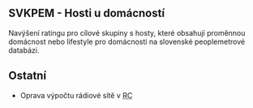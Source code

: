 ﻿---
categories: [fenix]
layout: fenix
---
## SVKPEM - Hosti u domácností
Navýšení ratingu pro cílové skupiny s hosty, které obsahují proměnnou domácnost nebo lifestyle pro domácnosti na slovenské peoplemetrové databázi. 

## Ostatní
<ul>
	<li>Oprava výpočtu rádiové sítě v <abbr title="Reachové křivky">RC</abbr></li>
</ul>
